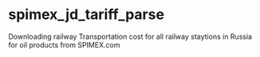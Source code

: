 # spimex_jd_tariff_parse
Downloading railway Transportation cost for all railway staytions in Russia for oil products from SPIMEX.com

